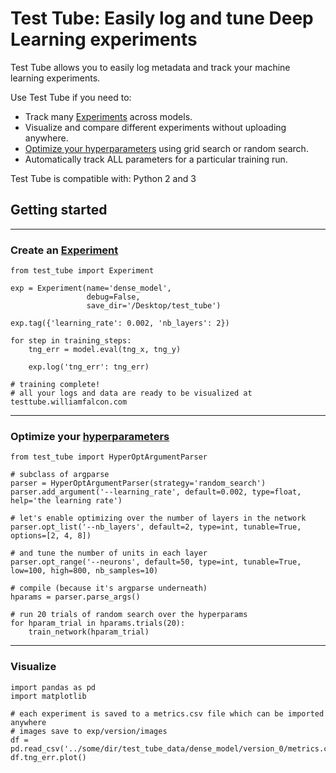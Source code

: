 # Test Tube: Easily log and tune Deep Learning experiments

Test Tube allows you to easily log metadata and track your machine
learning experiments.

Use Test Tube if you need to:

-   Track many [Experiments](experiment_tracking/experiment.md) across
    models.
-   Visualize and compare different
    experiments without uploading anywhere.
-   [Optimize your
    hyperparameters](hyperparameter_optimization/HyperOptArgumentParser/)
    using grid search or random search.
-   Automatically track ALL parameters for a particular training run.

Test Tube is compatible with: Python 2 and 3

## Getting started

------------------------------------------------------------------------

### Create an [Experiment](experiment_tracking/experiment.md)

``` {.python}
from test_tube import Experiment

exp = Experiment(name='dense_model',
                 debug=False,
                 save_dir='/Desktop/test_tube')

exp.tag({'learning_rate': 0.002, 'nb_layers': 2})

for step in training_steps:
    tng_err = model.eval(tng_x, tng_y)

    exp.log('tng_err': tng_err)

# training complete!
# all your logs and data are ready to be visualized at testtube.williamfalcon.com
```

------------------------------------------------------------------------

### Optimize your [hyperparameters](hyperparameter_optimization/HyperOptArgumentParser/)

``` {.python}
from test_tube import HyperOptArgumentParser

# subclass of argparse
parser = HyperOptArgumentParser(strategy='random_search')
parser.add_argument('--learning_rate', default=0.002, type=float, help='the learning rate')

# let's enable optimizing over the number of layers in the network
parser.opt_list('--nb_layers', default=2, type=int, tunable=True, options=[2, 4, 8])

# and tune the number of units in each layer
parser.opt_range('--neurons', default=50, type=int, tunable=True, low=100, high=800, nb_samples=10)

# compile (because it's argparse underneath)
hparams = parser.parse_args()

# run 20 trials of random search over the hyperparams
for hparam_trial in hparams.trials(20):
    train_network(hparam_trial)
```

------------------------------------------------------------------------

### Visualize

``` {.python}
import pandas as pd
import matplotlib

# each experiment is saved to a metrics.csv file which can be imported anywhere
# images save to exp/version/images
df = pd.read_csv('../some/dir/test_tube_data/dense_model/version_0/metrics.csv')
df.tng_err.plot()
```
